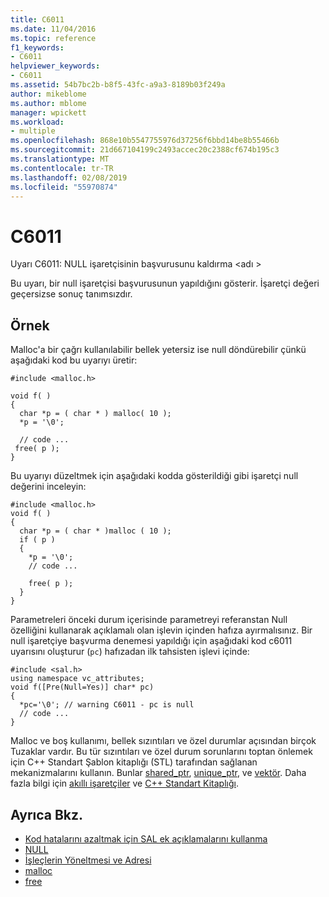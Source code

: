 ```yaml
---
title: C6011
ms.date: 11/04/2016
ms.topic: reference
f1_keywords:
- C6011
helpviewer_keywords:
- C6011
ms.assetid: 54b7bc2b-b8f5-43fc-a9a3-8189b03f249a
author: mikeblome
ms.author: mblome
manager: wpickett
ms.workload:
- multiple
ms.openlocfilehash: 868e10b5547755976d37256f6bbd14be8b55466b
ms.sourcegitcommit: 21d667104199c2493accec20c2388cf674b195c3
ms.translationtype: MT
ms.contentlocale: tr-TR
ms.lasthandoff: 02/08/2019
ms.locfileid: "55970874"
---
```

# <a name="c6011"></a>C6011
Uyarı C6011: NULL işaretçisinin başvurusunu kaldırma \<adı >

 Bu uyarı, bir null işaretçisi başvurusunun yapıldığını gösterir. İşaretçi değeri geçersizse sonuç tanımsızdır.

## <a name="example"></a>Örnek
 Malloc'a bir çağrı kullanılabilir bellek yetersiz ise null döndürebilir çünkü aşağıdaki kod bu uyarıyı üretir:

```
#include <malloc.h>

void f( )
{
  char *p = ( char * ) malloc( 10 );
  *p = '\0';

  // code ...
 free( p );
}
```

 Bu uyarıyı düzeltmek için aşağıdaki kodda gösterildiği gibi işaretçi null değerini inceleyin:

```
#include <malloc.h>
void f( )
{
  char *p = ( char * )malloc ( 10 );
  if ( p )
  {
    *p = '\0';
    // code ...

    free( p );
  }
}
```

 Parametreleri önceki durum içerisinde parametreyi referanstan Null özelliğini kullanarak açıklamalı olan işlevin içinden hafıza ayırmalısınız. Bir null işaretçiye başvurma denemesi yapıldığı için aşağıdaki kod c6011 uyarısını oluşturur (`pc`) hafızadan ilk tahsisten işlevi içinde:

```
#include <sal.h>
using namespace vc_attributes;
void f([Pre(Null=Yes)] char* pc)
{
  *pc='\0'; // warning C6011 - pc is null
  // code ...
}
```

 Malloc ve boş kullanımı, bellek sızıntıları ve özel durumlar açısından birçok Tuzaklar vardır. Bu tür sızıntıları ve özel durum sorunlarını toptan önlemek için C++ Standart Şablon kitaplığı (STL) tarafından sağlanan mekanizmalarını kullanın. Bunlar [shared_ptr](/cpp/standard-library/shared-ptr-class), [unique_ptr](/cpp/standard-library/unique-ptr-class), ve [vektör](/cpp/standard-library/vector). Daha fazla bilgi için [akıllı işaretçiler](/cpp/cpp/smart-pointers-modern-cpp) ve [C++ Standart Kitaplığı](/cpp/standard-library/cpp-standard-library-reference).

## <a name="see-also"></a>Ayrıca Bkz.

- [Kod hatalarını azaltmak için SAL ek açıklamalarını kullanma](using-sal-annotations-to-reduce-c-cpp-code-defects.md)
- [NULL](/cpp/c-runtime-library/null-crt)
- [İşleçlerin Yöneltmesi ve Adresi](/cpp/c-language/indirection-and-address-of-operators)
- [malloc](/cpp/c-runtime-library/reference/malloc)
- [free](/cpp/c-runtime-library/reference/free)